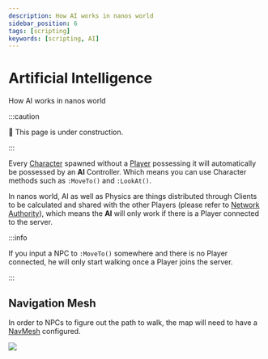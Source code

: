 ```yaml
---
description: How AI works in nanos world
sidebar_position: 6
tags: [scripting]
keywords: [scripting, AI]
---
```


# Artificial Intelligence

How AI works in nanos world

:::caution

🚧 This page is under construction.

:::

Every [Character](./scripting-reference/classes/character.mdx) spawned without a [Player](./scripting-reference/classes/player.mdx) possessing it will automatically be possessed by an **AI** Controller. Which means you can use Character methods such as `:MoveTo()` and `:LookAt()`.

In nanos world, AI as well as Physics are things distributed through Clients to be calculated and shared with the other Players \(please refer to [Network Authority](./core-concepts/scripting/authority-concepts.mdx#network-authority)\), which means the **AI** will only work if there is a Player connected to the server.

:::info

If you input a NPC to `:MoveTo()` somewhere and there is no Player connected, he will only start walking once a Player joins the server.

:::

## Navigation Mesh

In order to NPCs to figure out the path to walk, the map will need to have a [NavMesh](https://docs.unrealengine.com/4.26/en-US/Resources/ContentExamples/NavMesh/) configured.

![](/img/docs/artificial-intelligence.jpg)

